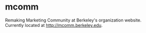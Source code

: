 mcomm
=====

Remaking Marketing Community at Berkeley's organization website. Currently located at http://mcomm.berkeley.edu.
